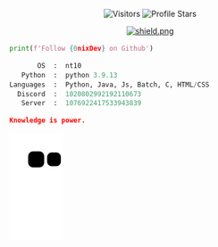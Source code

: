 <p align="center"><img src="https://gpvc.arturio.dev/0nixDev" alt="Visitors"></a>
<img src="https://img.shields.io/badge/dynamic/json?&label=Total%20Stars&color=bb2527&style=flat&style=for-the-badge&query=%24.stars&url=https://api.github-star-counter.workers.dev/user/0nixDev" alt="Profile Stars"></a>
<p align="center"><a href="dsc.gg/onixdev" target="_blank"><img src="https://discordapp.com/api/guilds/1079152298581819513/widget.png?style=shield" alt="shield.png"></a></p></p>

```python
print(f'Follow {0nixDev} on Github')
```

```python
       OS  :  nt10
   Python  :  python 3.9.13
Languages  :  Python, Java, Js, Batch, C, HTML/CSS
  Discord  :  1020802992192110673
   Server  :  1076922417533943839
```

```json
Knowledge is power.
```

<a href="dsc.gg/onixdev" target="_blank"><img src="https://github.com/AstraaDev/AstraaDev/blob/output/github-contribution-grid-snake.svg" alt="snake"></a>
